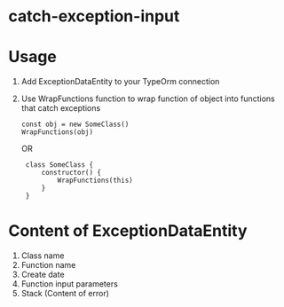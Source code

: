 # catch-exception-input

# Usage

1.  Add ExceptionDataEntity to your TypeOrm connection
2.  Use WrapFunctions function to wrap function of object into functions that catch exceptions

        const obj = new SomeClass()
        WrapFunctions(obj)

    OR

         class SomeClass {
             constructor() {
                 WrapFunctions(this)
             }
         }

# Content of ExceptionDataEntity

1. Class name
2. Function name
3. Create date
4. Function input parameters
5. Stack (Content of error)
